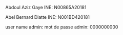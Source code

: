 Abdoul Aziz Gaye
INE: N00865A20181

Abel Bernard Diatte
INE: N001BD420181

user name admin: 
mot de passe admin: 0000000000
